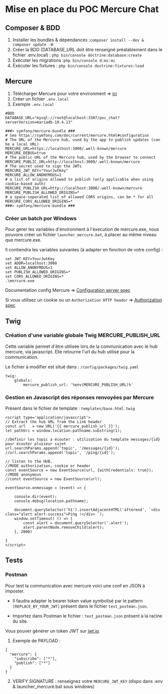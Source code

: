 
# Mise en place du POC Mercure Chat
## Composer & BDD
1. Installer les bundles & dépendances :`composer install --dev & composer update -W`
2. Créer la BDD (DATABASE_URL doit être renseigné préalablement dans le fichier .env.local) : ``php bin/console doctrine:database:create``
3. Exécuter les migrations :``php bin/console d:mi:mi``
4. Éxécuter les fixtures : ``php bin/console doctrine:fixtures:load``

## Mercure

1. Télécharger Mercure pour votre environment => [ici](https://github.com/dunglas/mercure/releases)
2. Créer un fichier ``.env.local``
3. Exemple ``.env.local``

```
#BDD
DATABASE_URL="mysql://root@localhost:3307/poc_chat?serverVersion=mariadb-10.4.13"

###> symfony/mercure-bundle ###
# See https://symfony.com/doc/current/mercure.html#configuration
# The URL of the Mercure hub, used by the app to publish updates (can be a local URL)
MERCURE_URL=https://localhost:3000/.well-known/mercure
MERCURE_DEBUG=true
# The public URL of the Mercure hub, used by the browser to connect
MERCURE_PUBLIC_URL=http://localhost:3000/.well-known/mercure
# The secret used to sign the JWTs
MERCURE_JWT_KEY="YourJwtKey"
MERCURE_ALLOW_ANONYMOUS=1
# a list of origins allowed to publish (only applicable when using cookie-based auth)
MERCURE_PUBLISH_URL=http://localhost:3000/.well-known/mercure
MERCURE_PUBLISH_ALLOWED_ORIGINS=*
# a space-separated list of allowed CORS origins, can be * for all
MERCURE_CORS_ALLOWED_ORIGINS=*
###< symfony/mercure-bundle ###
```
### Créer un batch por Windows
Pour gérer les variables d'environment à l'execution de mercure.exe, nous pouvons créer un fichier ``launcher_mercure.bat``, à placer au même niveau que mercure.exe.

Il contiendra les variables suivantes (à adapter en fonction de votre config) :
```
set JWT_KEY=YourJwtKey
set ADDR=localhost:3000
set ALLOW_ANONYMOUS=1
set PUBLISH_ALLOWED_ORIGINS=*
set CORS_ALLOWED_ORIGINS=*
.\mercure.exe
```
Documentation config Mercure => [Configuration server spec](https://mercure.rocks/docs/hub/config)

Si vous utilisez un cookie ou un ``Authorization HTTP header`` => [Authorization spec](https://mercure.rocks/spec#authorization)



## Twig
### Création d'une variable globale Twig MERCURE_PUBLISH_URL

Cette variable permet d'être utilisée lors de la communication avec le hub mercure, via javascript.
Elle retourne l'url du hub utilisé pour la communication.

Le fichier à modifier est situé dans : ```/config/packages/twig.yaml```
```
twig:
    globals:
        mercure_publish_url: '%env(MERCURE_PUBLISH_URL)%'
```
### Gestion en Javascript des réponses renvoyées par Mercure

Présent dans le fichier de template : ```templates/base.html.twig```
```
<script type='application/javascript'>
// Extract the hub URL from the Link header
const url   = new URL('{{ mercure_publish_url }}');
let pathUri = window.location.pathname.substring(1);

//Définir les topic a écouter : utilisation du template messages/{id} pour écouter plusieur sujet
url.searchParams.append('topic', '/messages/{id}');
//url.searchParams.append('topic', '/ping/{id}');

// listen to the HUB.
//MODE authorization, cookie or header
const eventSource = new EventSource(url, {withCredentials: true});
//MODE anonymous
//const eventSource = new EventSource(url);

eventSource.onmessage = (event) => {

    console.dir(event);
    console.debug(location.pathname);

    document.querySelector('h1').insertAdjacentHTML('afterend', `<div class="alert alert-success">Ping !</div> `);
    window.setTimeout( () => {
        const alert = document.querySelector('.alert');
        alert.parentNode.removeChild(alert);
    }, 2000)

}
</script>
```

## Tests
### Postman

Pour test la communication avec mercure voici une conf en JSON à imposter.

* Il faudra adapter le bearer token value symbolisé par le pattern ``[REPLACE_BY_YOUR_JWT]`` présent dans le fichier `test_postman.json`. 

* Importez dans Postman le fichier : `test_postman.json` présent à la racine du site.

Vous pouver générer un token JWT sur [jwt.io](jwt.io).

1. Exemple de PAYLOAD :
```
{
  "mercure": {
    "subscribe": ["*"],
    "publish": ["*"]
  }
}
```
    
2. VERIFY SIGNATURE : renseignez votre `MERCURE_JWT_KEY` (dispo dans .env & launcher_mercure.bat sous windows)